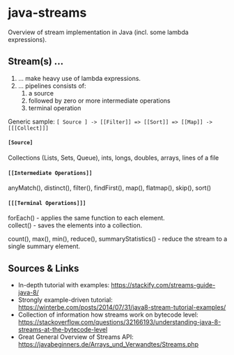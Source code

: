 # java-streams

Overview of stream implementation in Java (incl. some lambda expressions).

## Stream(s) ...

1. ... make heavy use of lambda expressions.
2. ... pipelines consists of:
     1. a source
     2. followed by zero or more intermediate operations
     3. terminal operation

Generic sample: ```[ Source ] -> [[Filter]] => [[Sort]] => [[Map]] -> [[[Collect]]]```

#### `[Source]`

Collections (Lists, Sets, Queue), ints, longs, doubles, arrays, lines of a file

#### `[[Intermediate Operations]]`

anyMatch(), distinct(), filter(), findFirst(), map(), flatmap(), skip(), sort()
     
#### `[[[Terminal Operations]]]` 

forEach() - applies the same function to each element.                                  
collect() - saves the elements into a collection.

count(), max(), min(), reduce(), summaryStatistics() - reduce the stream to a single summary element.

## Sources & Links
- In-depth tutorial with examples: https://stackify.com/streams-guide-java-8/
- Strongly example-driven tutorial: https://winterbe.com/posts/2014/07/31/java8-stream-tutorial-examples/
- Collection of information how streams work on bytecode level: https://stackoverflow.com/questions/32166193/understanding-java-8-streams-at-the-bytecode-level
- Great General Overview of Streams API: https://javabeginners.de/Arrays_und_Verwandtes/Streams.php
